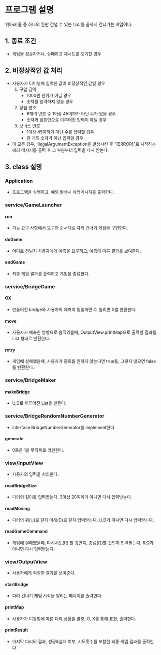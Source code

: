 # 프로그램 설명
위아래 둘 중 하나의 칸만 건널 수 있는 다리를 끝까지 건너가는 게임이다.

## 1. 종료 조건
- 게임을 성공하거나, 실패하고 재시도를 포기할 경우

## 2. 비정상적인 값 처리
- 사용자가 터미널에 입력한 값이 비정상적인 값일 경우
    1. 구입 금액
        - 1000원 단위가 아닐 경우
        - 숫자를 입력하지 않을 경우
    2. 당첨 번호
        - 6개의 번호 중 1이상 45이하가 아닌 수가 있을 경우
        - 숫자와 쉼표만으로 이루어진 입력이 아닐 경우
    3. 보너스 번호
        - 1이상 45이하가 아닌 수를 입력할 경우
        - 한 개의 숫자가 아닌 입력일 경우
- 이 모든 경우, IllegalArgumentException을 발생시킨 후 "[ERROR]"로 시작하는 에러 메시지를 출력 후 그 부분부터 입력을 다시 받는다.
## 3. class 설명

### Application
- 프로그램을 실행하고, 예외 발생시 에러메시지를 출력한다.

### service/GameLauncher
#### run
- 기능 요구 사항에서 요구한 순서대로 다리 건너기 게임을 구현한다.
#### doGame
- 어디로 건널지 사용자에게 예측을 요구하고, 예측에 따른 결과를 보여준다.
#### endGame
- 최종 게임 결과를 출력하고 게임을 종료한다.

### service/BridgeGame
#### OX
- 만들어진 bridge와 사용자의 예측이 동일하면 O, 틀리면 X를 반환한다.
#### move
- 사용자가 예측한 방향으로 움직였을때, OutputView.printMap으로 출력할 결과를 List<String> 형태로 반환한다.
#### retry
- 게임에 실패했을때, 사용자가 종료를 원하지 않는다면 true를, 그렇지 않으면 false를 반환한다.
### service/BridgeMaker

#### makeBridge
- U,D로 이루어진 List<String>을 만든다.
### service/BridgeRandomNumberGenerator
- Interface BridgeNumberGenerator를 implement한다.
#### generate
- 0혹은 1을 무작위로 리턴한다.

### view/InputView
- 사용자의 입력을 처리한다.
#### readBridgeSize
- 다리의 길이를 입력받는다. 3이상 20이하가 아니면 다시 입력받는다.
#### readMoving
- 다리의 위(U)로 갈지 아래(D)로 갈지 입력받는다. U,D가 아니면 다시 입력받는다.
#### readGameCommand
- 게임에 실패했을때, 다시시도(R) 할 것인지, 종료(Q)할 것인지 입력받는다. R,Q가 아니면 다시 입력받는다.

### view/OutputView
- 사용자에게 적절한 결과를 보여준다.
#### startBridge
- 다리 건너기 게임 시작을 알리는 메시지를 출력한다.
#### printMap
- 사용자가 이동함에 따른 다리 상황을 괄호, O, X를 통해 표현, 출력한다.
#### printResult
- 마지막 다리의 결과, 성공&실패 여부, 시도횟수를 포함한 최종 게임 결과를 출력한다. 